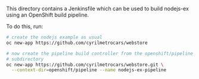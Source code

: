 This directory contains a Jenkinsfile which can be used to build
nodejs-ex using an OpenShift build pipeline.

To do this, run:

```bash
# create the nodejs example as usual
oc new-app https://github.com/cyrilmetrocars/webstore

# now create the pipeline build controller from the openshift/pipeline
# subdirectory
oc new-app https://github.com/cyrilmetrocars/webstore.git \
  --context-dir=openshift/pipeline --name nodejs-ex-pipeline
```
